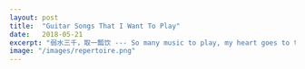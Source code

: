 ```yaml
---
layout: post
title:  "Guitar Songs That I Want To Play"
date:   2018-05-21
excerpt: "弱水三千，取一瓢饮 --- So many music to play, my heart goes to these."
image: "/images/repertoire.png"
---
```

